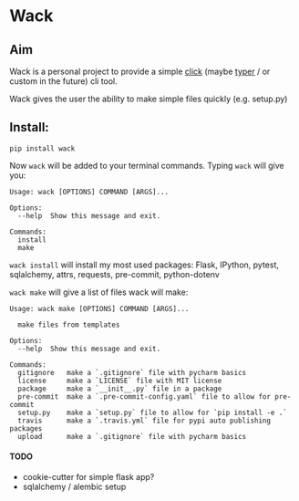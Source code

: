 # Wack

## Aim
Wack is a personal project to provide a simple [click](https://github.com/pallets/click) (maybe [typer](https://github.com/tiangolo/typer) / or custom in the future) cli tool.

Wack gives the user the ability to make simple files quickly (e.g. setup.py)

## Install:
```
pip install wack
```

Now `wack` will be added to your terminal commands. Typing `wack` will give you:
```
Usage: wack [OPTIONS] COMMAND [ARGS]...

Options:
  --help  Show this message and exit.

Commands:
  install
  make
```

`wack install` will install my most used packages: Flask, IPython, pytest, sqlalchemy, attrs, requests, pre-commit, python-dotenv

`wack make` will give a list of files wack will make:
```
Usage: wack make [OPTIONS] COMMAND [ARGS]...

  make files from templates

Options:
  --help  Show this message and exit.

Commands:
  gitignore   make a `.gitignore` file with pycharm basics
  license     make a `LICENSE` file with MIT license
  package     make a `__init__.py` file in a package
  pre-commit  make a `.pre-commit-config.yaml` file to allow for pre-commit
  setup.py    make a `setup.py` file to allow for `pip install -e .`
  travis      make a `.travis.yml` file for pypi auto publishing packages
  upload      make a `.gitignore` file with pycharm basics

```

#### TODO
* cookie-cutter for simple flask app?
* sqlalchemy / alembic setup
